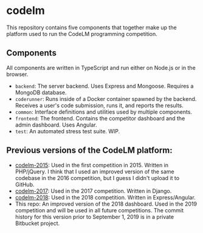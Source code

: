 # codelm

This repository contains five components that together make up the platform used to run the CodeLM programming competition.

## Components

All components are written in TypeScript and run either on Node.js or in the browser.

- `backend`: The server backend. Uses Express and Mongoose. Requires a MongoDB database.
- `coderunner`: Runs inside of a Docker container spawned by the backend. Receives a user's code submission, runs it, and reports the results.
- `common`: Interface definitions and utilities used by multiple components.
- `frontend`: The frontend. Contains the competitor dashboard and the admin dashboard. Uses Angular.
- `test`: An automated stress test suite. WIP.

## Previous versions of the CodeLM platform:

- [codelm-2015](https://github.com/nrubin29/codelm-2015): Used in the first competition in 2015. Written in PHP/jQuery. I think that I used an improved version of the same codebase in the 2016 competition, but I guess I didn't upload it to GitHub.
- [codelm-2017](https://github.com/nrubin29/codelm-2017): Used in the 2017 competition. Written in Django.
- [codelm-2018](https://github.com/nrubin29/codelm-2018): Used in the 2018 competition. Written in Express/Angular.
- This repo: An improved version of the 2018 dashboard. Used in the 2019 competition and will be used in all future competitions. The commit history for this version prior to September 1, 2019 is in a private Bitbucket project.
